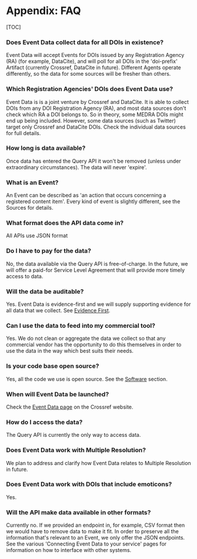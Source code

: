 # Appendix: FAQ

[TOC]

### Does Event Data collect data for all DOIs in existence?
  
Event Data will accept Events for DOIs issued by any Registration Agency (RA) (for example, DataCite), and will poll for all DOIs in the 'doi-prefix' Artifact (currently Crossref, DataCite in future). Different Agents operate differently, so the data for some sources will be fresher than others.
 
### Which Registration Agencies' DOIs does Event Data use?

Event Data is is a joint venture by Crossref and DataCite. It is able to collect DOIs from any DOI Registration Agency (RA), and most data sources don't check which RA a DOI belongs to. So in theory, some MEDRA DOIs might end up being included. However, some data sources (such as Twitter) target only Crossref and DataCite DOIs. Check the individual data sources for full details.

### How long is data available?

Once data has entered the Query API it won't be removed (unless under extraordinary circumstances). The data will never 'expire'.
 
### What is an Event?

An Event can be described as 'an action that occurs concerning a registered content item'. Every kind of event is slightly different, see the Sources for details.

### What format does the API data come in?

All APIs use JSON format

### Do I have to pay for the data?

No, the data available via the Query API is free-of-charge. In the future, we will offer a paid-for Service Level Agreement that will provide more timely access to data.

### Will the data be auditable?

Yes. Event Data is evidence-first and we will supply supporting evidence for all data that we collect. See [Evidence First](concepts/trustworthiness-and-quality/#evidence-first).

### Can I use the data to feed into my commercial tool? 

Yes. We do not clean or aggregate the data we collect so that any commercial vendor has the opportunity to do this themselves in order to use the data in the way which best suits their needs.

### Is your code base open source?

Yes, all the code we use is open source. See the [Software](app-software) section.

### When will Event Data be launched?

Check the [Event Data page](https://www.crossref.org/services-event-data) on the Crossref website.

### How do I access the data?

The Query API is currently the only way to access data. 

### Does Event Data work with Multiple Resolution?

We plan to address and clarify how Event Data relates to Multiple Resolution in future.

### Does Event Data work with DOIs that include emoticons?

Yes. 

### Will the API make data available in other formats?

Currently no. If we provided an endpoint in, for example, CSV format then we would have to remove data to make it fit. In order to preserve all the information that's relevant to an Event, we only offer the JSON endpoints. See the various 'Connecting Event Data to your service' pages for information on how to interface with other systems.
